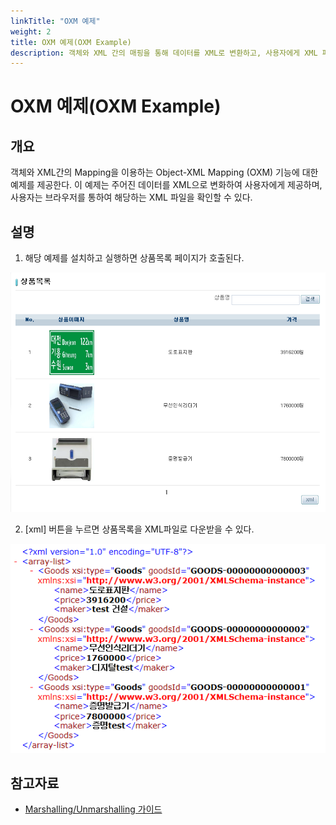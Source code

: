 ```yaml
---
linkTitle: "OXM 예제"
weight: 2
title: OXM 예제(OXM Example)
description: 객체와 XML 간의 매핑을 통해 데이터를 XML로 변환하고, 사용자에게 XML 파일로 제공하는 OXM(Object-XML Mapping) 기능 예제이다.
---
```

# OXM 예제(OXM Example)

## 개요
객체와 XML간의 Mapping을 이용하는 Object-XML Mapping (OXM) 기능에 대한 예제를 제공한다. 이 예제는 주어진 데이터를 XML으로 변화하여 사용자에게 제공하며, 사용자는 브라우저를 통하여 해당하는 XML 파일을 확인할 수 있다.

## 설명
1. 해당 예제를 설치하고 실행하면 상품목록 페이지가 호출된다.

![oxm-1](./images/oxm-1.png)

2. [xml] 버튼을 누르면 상품목록을 XML파일로 다운받을 수 있다.

![oxm-2](./images/oxm-2.png)

## 참고자료
- [Marshalling/Unmarshalling 가이드](../../../egovframe-runtime/foundation-layer/marshalling-unmarshalling.md)
